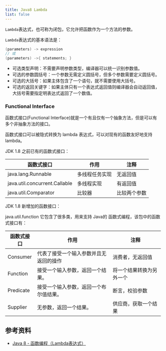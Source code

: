 ```yaml
---
title: Java8 Lambda
list: false
---
```


`Lambda`表达式，也可称为闭包，它允许把函数作为一个方法的参数。

`Lambda`表达式的基本语法是：

```java
(parameters) -> expression
// 或
(parameters) ->{ statements; }
```

- 可选类型声明：不需要声明参数类型，编译器可以统一识别参数值。
- 可选的参数圆括号：一个参数无需定义圆括号，但多个参数需要定义圆括号。
- 可选的大括号：如果主体包含了一个语句，就不需要使用大括号。
- 可选的返回关键字：如果主体只有一个表达式返回值则编译器会自动返回值，大括号需要指定明表达式返回了一个数值。

### Functional Interface

函数式接口(Functional Interface)就是一个有且仅有一个抽象方法，但是可以有多个非抽象方法的接口。

函数式接口可以被隐式转换为 lambda 表达式，可以对现有的函数友好地支持 lambda。

JDK 1.8 之前已有的函数式接口：

|  函数式接口   | 作用 | 注释  |
|  ----  | ----  | ----  |
| java.lang.Runnable |	多线程任务实现 | 无返回值 |
| java.util.concurrent.Callable | 多线程实现 | 有返回值 |
| java.util.Comparator | 比较器 | 比较两个参数 |

JDK 1.8 新增加的函数接口：

java.util.function 它包含了很多类，用来支持 Java的 函数式编程，该包中的函数式接口有：

|  函数式接口   | 作用 | 注释  |
|  ----  | ----  | ----  |
| Consumer	| 代表了接受一个输入参数并且无返回的操作 | 消费者，无返回值 |
| Function	| 接受一个输入参数，返回一个结果。 | 将一个结果转换为另外一个 |
| Predicate	| 接受一个输入参数，返回一个布尔值结果。 | 断言，校验参数 |
| Supplier	| 无参数，返回一个结果。 | 供应商，获取一个结果 |


## 参考资料

- [Java 8 - 函数编程（Lambda表达式）](https://www.pdai.tech/md/java/java8/java8-stream.html)